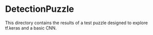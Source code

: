 # DetectionPuzzle

This directory contains the results of a test puzzle designed to explore tf.keras and a basic CNN. 